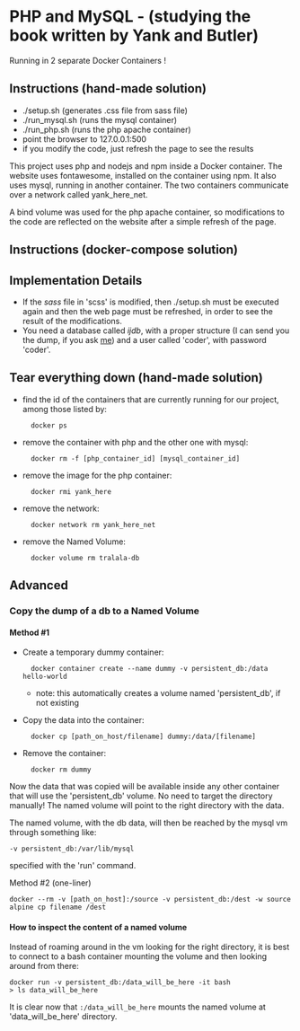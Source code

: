# PHP and MySQL - (studying the book written by Yank and Butler)

Running in 2 separate Docker Containers !

## Instructions (hand-made solution)

-   ./setup.sh (generates .css file from sass file)
-   ./run_mysql.sh (runs the mysql container)
-   ./run_php.sh (runs the php apache container)
-   point the browser to 127.0.0.1:500
-   if you modify the code, just refresh the page to see the results

This project uses php and nodejs and npm inside a Docker container. The website uses fontawesome, installed on the container using npm.
It also uses mysql, running in another container.
The two containers communicate over a network called yank_here_net.

A bind volume was used for the php apache container, so modifications to the code are reflected on the website after a simple refresh of the page.

## Instructions (docker-compose solution)

## Implementation Details

-   If the _sass_ file in 'scss' is modified, then ./setup.sh must be executed again and then the web page must be refreshed, in order to see the result of the modifications.
-   You need a database called _ijdb_, with a proper structure (I can send you the dump, if you ask [me](mailto:paolondon@gmail.com)) and a user called 'coder', with password 'coder'.

## Tear everything down (hand-made solution)

-   find the id of the containers that are currently running for our project, among those listed by:

          docker ps

-   remove the container with php and the other one with mysql:

          docker rm -f [php_container_id] [mysql_container_id]

-   remove the image for the php container:

          docker rmi yank_here

-   remove the network:

          docker network rm yank_here_net

-   remove the Named Volume:

          docker volume rm tralala-db

## Advanced

### Copy the dump of a db to a Named Volume

#### Method #1

-   Create a temporary dummy container:

          docker container create --name dummy -v persistent_db:/data hello-world

    -   note: this automatically creates a volume named 'persistent_db', if not existing

-   Copy the data into the container:

          docker cp [path_on_host/filename] dummy:/data/[filename]

-   Remove the container:

          docker rm dummy

Now the data that was copied will be available inside any other container that will use the 'persistent_db' volume. No need to target the directory manually! The named volume will point to the right directory with the data.

The named volume, with the db data, will then be reached by the mysql vm through something like:

    -v persistent_db:/var/lib/mysql

specified with the 'run' command.

Method #2 (one-liner)

    docker --rm -v [path_on_host]:/source -v persistent_db:/dest -w source alpine cp filename /dest

#### How to inspect the content of a named volume

Instead of roaming around in the vm looking for the right directory, it is best to connect to a bash container mounting the volume and then looking around from there:

    docker run -v persistent_db:/data_will_be_here -it bash
    > ls data_will_be_here

It is clear now that `:/data_will_be_here` mounts the named volume at 'data_will_be_here' directory.
